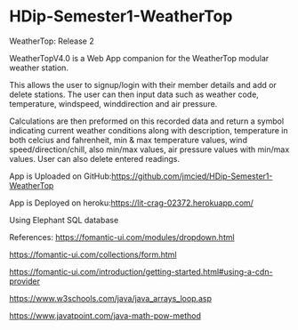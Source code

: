 # HDip-Semester1-WeatherTop
WeatherTop: Release 2

WeatherTopV4.0 is a Web App companion for the WeatherTop modular weather station.

This allows the user to signup/login with their member details and add or delete stations.
The user can then input data such as weather code, temperature, windspeed, winddirection and air pressure.

Calculations are then preformed on this recorded data and return a symbol indicating current weather conditions along with description, 
temperature in both celcius and fahrenheit, min & max temperature values, wind speed/direction/chill, also min/max values, 
air pressure values with min/max values. User can also delete entered readings.

App is Uploaded on GitHub:https://github.com/jmcied/HDip-Semester1-WeatherTop

App is Deployed on heroku:https://lit-crag-02372.herokuapp.com/

Using Elephant SQL database

References:
https://fomantic-ui.com/modules/dropdown.html

https://fomantic-ui.com/collections/form.html

https://fomantic-ui.com/introduction/getting-started.html#using-a-cdn-provider

https://www.w3schools.com/java/java_arrays_loop.asp

https://www.javatpoint.com/java-math-pow-method
